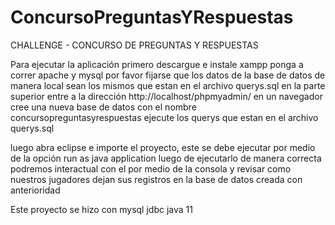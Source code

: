 # ConcursoPreguntasYRespuestas
CHALLENGE - CONCURSO DE PREGUNTAS Y RESPUESTAS

Para ejecutar la aplicación primero descargue e instale xampp
ponga a correr apache y mysql
por favor fijarse que los datos de la base de datos de manera local sean los mismos que estan en el archivo querys.sql en la parte superior
entre a la dirección http://localhost/phpmyadmin/ en un navegador
cree una nueva base de datos con el nombre concursopreguntasyrespuestas
ejecute los querys que estan en el archivo querys.sql

luego abra eclipse e importe el proyecto, este se debe ejecutar por medio de la opción run as java application
luego de ejecutarlo de manera correcta podremos interactual con el por medio de la consola
y revisar como nuestros jugadores dejan sus registros en la base de datos creada con anterioridad


Este proyecto se hizo con 
mysql
jdbc
java 11